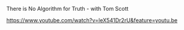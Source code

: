 There is No Algorithm for Truth - with Tom Scott

https://www.youtube.com/watch?v=leX541Dr2rU&feature=youtu.be